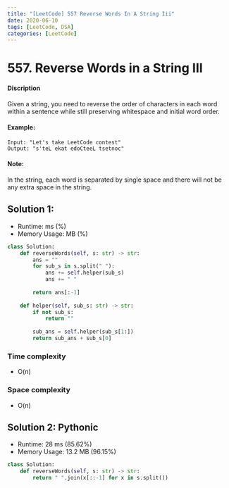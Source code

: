 ```yaml
---
title: "[LeetCode] 557 Reverse Words In A String Iii"
date: 2020-06-10
tags: [LeetCode, DSA]
categories: [LeetCode]
---
```


# 557. Reverse Words in a String III

#### Discription

Given a string, you need to reverse the order of characters in each word within a sentence while still preserving whitespace and initial word order.

#### Example:

```
Input: "Let's take LeetCode contest"
Output: "s'teL ekat edoCteeL tsetnoc"
```

#### Note:

In the string, each word is separated by single space and there will not be any extra space in the string.

## Solution 1:

- Runtime: ms (%)
- Memory Usage: MB (%)

```python
class Solution:
    def reverseWords(self, s: str) -> str:
        ans = ""
        for sub_s in s.split(" "):
            ans += self.helper(sub_s)
            ans += " "
        
        return ans[:-1]
            
    def helper(self, sub_s: str) -> str:
        if not sub_s:
            return ""
        
        sub_ans = self.helper(sub_s[1:])
        return sub_ans + sub_s[0]
```

### Time complexity

- O(n)

### Space complexity

- O(n)

## Solution 2: Pythonic

- Runtime: 28 ms (85.62%)
- Memory Usage: 13.2 MB (96.15%)

```python
class Solution:
    def reverseWords(self, s: str) -> str:
        return " ".join(x[::-1] for x in s.split())
```
